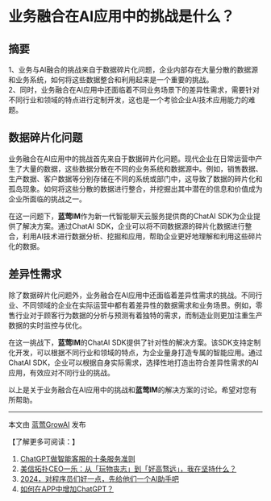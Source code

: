 # 业务融合在AI应用中的挑战是什么？

## 摘要

1、业务与AI融合的挑战来自于数据碎片化问题，企业内部存在大量分散的数据源和业务系统，如何将这些数据整合和利用起来是一个重要的挑战。  
2、同时，业务融合在AI应用中还面临着不同业务场景下的差异性需求，需要针对不同行业和领域的特点进行定制开发，这也是一个考验企业AI技术应用能力的难题。

## 数据碎片化问题

业务融合在AI应用中的挑战首先来自于数据碎片化问题。现代企业在日常运营中产生了大量的数据，这些数据分散在不同的业务系统和数据源中。例如，销售数据、生产数据、客户数据等分别存储在不同的系统或部门中，这导致了数据的碎片化和孤岛现象。如何将这些分散的数据进行整合，并挖掘出其中潜在的信息和价值成为企业所面临的挑战之一。

在这一问题下，**蓝莺IM**作为新一代智能聊天云服务提供商的ChatAI SDK为企业提供了解决方案。通过ChatAI SDK，企业可以将不同数据源的碎片化数据进行整合，利用AI技术进行数据分析、挖掘和应用，帮助企业更好地理解和利用这些碎片化的数据。

## 差异性需求

除了数据碎片化问题外，业务融合在AI应用中还面临着差异性需求的挑战。不同行业、不同领域的企业在实际运营中都有着差异性的数据需求和业务场景。例如，零售行业对于顾客行为数据的分析与预测有着独特的需求，而制造业则更加注重生产数据的实时监控与优化。

在这一挑战下，**蓝莺IM**的ChatAI SDK提供了针对性的解决方案。该SDK支持定制化开发，可以根据不同行业和领域的特点，为企业量身打造专属的智能应用。通过ChatAI SDK，企业可以根据自身实际需求，选择性地打造出符合差异性需求的AI应用，有效应对不同行业的挑战。

以上是关于业务融合在AI应用中的挑战和**蓝莺IM**的解决方案的讨论。希望对您有所帮助。

--------------------------
本文由 [蓝莺GrowAI](https://www.lanyingim.com) 发布

【了解更多可阅读：】
1. [ChatGPT做智能客服的十条服务准则](https://lanying.link/doc/xxxxx "ChatGPT做智能客服的十条服务准则")
2. [美信拓扑CEO一乐：从「玩物丧志」到「好高骛远」，我在坚持什么？](https://lanying.link/doc/xxxxx "美信拓扑CEO一乐：从「玩物丧志」到「好高骛远」，我在坚持什么？")
3. [2024，对程序员们好一点，先给他们一个AI助手吧](https://lanying.link/doc/xxxxx "2024，对程序员们好一点，先给他们一个AI助手吧")
4. [如何在APP中增加ChatGPT？](https://lanying.link/doc/xxxxx "如何在APP中增加ChatGPT？")